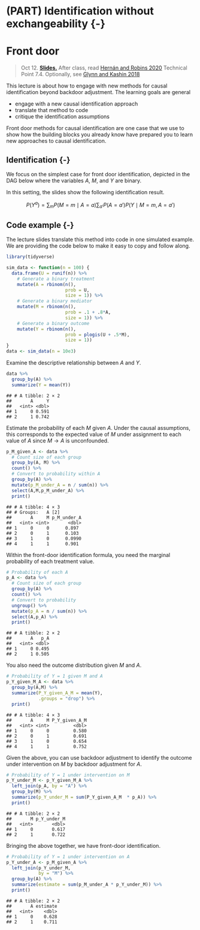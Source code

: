 # (PART) Identification without exchangeability {-}

# Front door

> Oct 12. [**Slides.**](assets/slides/6-1_front_door.pdf) After class, read [Hernán and Robins 2020](https://www.hsph.harvard.edu/miguel-hernan/causal-inference-book/) Technical Point 7.4. Optionally, see [Glynn and Kashin 2018](https://doi.org/10.1080/01621459.2017.1398657)

This lecture is about how to engage with new methods for causal identification beyond backdoor adjustment. The learning goals are general

- engage with a new causal identification approach
- translate that method to code
- critique the identification assumptions

Front door methods for causal identification are one case that we use to show how the building blocks you already know have prepared you to learn new approaches to causal identification.

## Identification {-}

We focus on the simplest case for front door identification, depicted in the DAG below where the variables $A$, $M$, and $Y$ are binary.

<script type="text/tikz">
  \begin{tikzpicture}
    \node (a) at (0,0) {$A$};
    \node (m) at (1,0) {$M$};
    \node (y) at (2,0) {$Y$};
    \node (u) at (1,1) {$U$};
    \draw[->] (u) -- (a);
    \draw[->] (u) -- (y);
    \draw[->] (a) -- (m);
    \draw[->] (m) -- (y);
  \end{tikzpicture}
</script>

In this setting, the slides show the following identification result.

$$P(Y^a)=\sum_m P(M = m\mid A = a) \sum_{a'}P(A = a')P(Y\mid M = m, A = a')$$

## Code example {-}

The lecture slides translate this method into code in one simulated example. We are providing the code below to make it easy to copy and follow along.


```r
library(tidyverse)
```


```r
sim_data <- function(n = 100) {
  data.frame(U = runif(n)) %>%
    # Generate a binary treatment
    mutate(A = rbinom(n(), 
                      prob = U, 
                      size = 1)) %>%
    # Generate a binary mediator
    mutate(M = rbinom(n(), 
                      prob = .1 + .8*A, 
                      size = 1)) %>%
    # Generate a binary outcome
    mutate(Y = rbinom(n(), 
                      prob = plogis(U + .5*M), 
                      size = 1))
}
data <- sim_data(n = 10e3)
```

Examine the descriptive relationship between $A$ and $Y$.

```r
data %>%
  group_by(A) %>%
  summarize(Y = mean(Y))
```

```
## # A tibble: 2 × 2
##       A     Y
##   <int> <dbl>
## 1     0 0.591
## 2     1 0.742
```

Estimate the probability of each $M$ given $A$. Under the causal assumptions, this corresponds to the expected value of $M$ under assignment to each value of $A$ since $M\rightarrow A$ is unconfounded.

```r
p_M_given_A <- data %>%
  # Count size of each group
  group_by(A, M) %>%
  count() %>%
  # Convert to probability within A
  group_by(A) %>%
  mutate(p_M_under_A = n / sum(n)) %>%
  select(A,M,p_M_under_A) %>%
  print()
```

```
## # A tibble: 4 × 3
## # Groups:   A [2]
##       A     M p_M_under_A
##   <int> <int>       <dbl>
## 1     0     0      0.897 
## 2     0     1      0.103 
## 3     1     0      0.0990
## 4     1     1      0.901
```

Within the front-door identification formula, you need the marginal probability of each treatment value.

```r
# Probability of each A
p_A <- data %>%
  # Count size of each group
  group_by(A) %>%
  count() %>%
  # Convert to probability
  ungroup() %>%
  mutate(p_A = n / sum(n)) %>%
  select(A,p_A) %>%
  print()
```

```
## # A tibble: 2 × 2
##       A   p_A
##   <int> <dbl>
## 1     0 0.495
## 2     1 0.505
```

You also need the outcome distribution given $M$ and $A$.

```r
# Probability of Y = 1 given M and A
p_Y_given_M_A <- data %>%
  group_by(A,M) %>%
  summarize(P_Y_given_A_M = mean(Y),
            .groups = "drop") %>%
  print()
```

```
## # A tibble: 4 × 3
##       A     M P_Y_given_A_M
##   <int> <int>         <dbl>
## 1     0     0         0.580
## 2     0     1         0.691
## 3     1     0         0.654
## 4     1     1         0.752
```

Given the above, you can use backdoor adjustment to identify the outcome under intervention on $M$ by backdoor adjustment for $A$.

```r
# Probability of Y = 1 under intervention on M
p_Y_under_M <- p_Y_given_M_A %>%
  left_join(p_A, by = "A") %>%
  group_by(M) %>%
  summarize(p_Y_under_M = sum(P_Y_given_A_M  * p_A)) %>%
  print()
```

```
## # A tibble: 2 × 2
##       M p_Y_under_M
##   <int>       <dbl>
## 1     0       0.617
## 2     1       0.722
```

Bringing the above together, we have front-door identification.

```r
# Probability of Y = 1 under intervention on A
p_Y_under_A <- p_M_given_A %>%
  left_join(p_Y_under_M,
            by = "M") %>%
  group_by(A) %>%
  summarize(estimate = sum(p_M_under_A * p_Y_under_M)) %>%
  print()
```

```
## # A tibble: 2 × 2
##       A estimate
##   <int>    <dbl>
## 1     0    0.628
## 2     1    0.711
```
